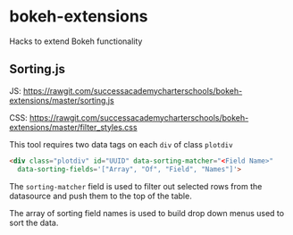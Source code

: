 # bokeh-extensions
Hacks to extend Bokeh functionality

## Sorting.js

JS:
https://rawgit.com/successacademycharterschools/bokeh-extensions/master/sorting.js


CSS:
https://rawgit.com/successacademycharterschools/bokeh-extensions/master/filter_styles.css


This tool requires two data tags on each `div` of class `plotdiv`
```html
<div class="plotdiv" id="UUID" data-sorting-matcher="<Field Name>"
  data-sorting-fields='["Array", "Of", "Field", "Names"]'>
```

The `sorting-matcher` field is used to filter out selected rows from the datasource and push them to the top of the table.

The array of sorting field names is used to build drop down menus used to sort the data.
